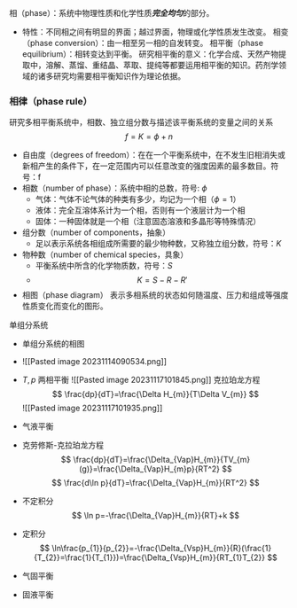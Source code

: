相（phase）：系统中物理性质和化学性质***完全均匀***的部分。
- 特性：不同相之间有明显的界面；越过界面，物理或化学性质发生改变。
相变（phase conversion）：由一相至另一相的自发转变。
相平衡（phase equilibrium）：相转变达到平衡。
研究相平衡的意义：化学合成、天然产物提取中，溶解、蒸馏、重结晶、萃取、提纯等都要运用相平衡的知识。药剂学领域的诸多研究均需要相平衡知识作为理论依据。

### 相律（phase rule）
研究多相平衡系统中，相数、独立组分数与描述该平衡系统的变量之间的关系
$$
f=K=\phi+n
$$
- 自由度（degrees of freedom）：在在⼀个平衡系统中，在不发⽣旧相消失或新相产⽣的条件下，在⼀定范围内可以任意改变的强度因素的最多数⽬。符号：f
- 相数（number of phase）：系统中相的总数，符号:  $\phi$
	- 气体：气体不论气体的种类有多少，均记为一个相（$\phi=1$）
	- 液体：完全互溶体系计为一个相，否则有一个液层计为一个相
	- 固体：一种固体就是一个相（注意固态溶液和多晶形等特殊情况）
- 组分数（number of components，抽象）
	- 足以表示系统各相组成所需要的最少物种数，又称独立组分数，符号：$K$
- 物种数（number of chemical species，具象）
	- 平衡系统中所含的化学物质数，符号：$S$
	- $$
K=S-R-R'
$$
- 相图（phase diagram）
表示多相系统的状态如何随温度、压力和组成等强度性质变化而变化的图形。

单组分系统
- 单组分系统的相图
- ![[Pasted image 20231114090534.png]]
- $T,p$ 两相平衡
![[Pasted image 20231117101845.png]]
克拉珀龙方程
$$
\frac{dp}{dT}=\frac{\Delta H_{m}}{T\Delta V_{m}}
$$
![[Pasted image 20231117101935.png]]

- 气液平衡
- 克劳修斯-克拉珀龙方程 $$
\frac{dp}{dT}=\frac{\Delta_{Vap}H_{m}}{TV_{m}(g)}=\frac{\Delta_{Vap}H_{m}p}{RT^2}
$$
$$
\frac{d\ln p}{dT}=\frac{\Delta_{Vap}H_{m}}{RT^2}
$$
- 不定积分
$$
\ln p=-\frac{\Delta_{Vap}H_{m}}{RT}+k
$$
- 定积分 $$
\ln\frac{p_{1}}{p_{2}}=-\frac{\Delta_{Vsp}H_{m}}{R}(\frac{1}{T_{2}}=\frac{1}{T_{1}})=\frac{\Delta_{Vsp}H_{m}}{RT_{1}T_{2}}
$$
- 气固平衡

- 固液平衡